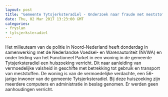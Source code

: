 ```yaml
---
layout: post
title: "Gemeente Tytsjerksteradiel - Onderzoek naar fraude met meststoffen"
date: Thu, 02 Mar 2017 13:23:00 GMT
categories: 
- fryslan 
- tytsjerksteradiel 
---
```


Het milieuteam van de politie in Noord-Nederland heeft donderdag in samenwerking met de Nederlandse Voedsel- en Warenautoriteit (NVWA) en onder leiding van het Functioneel Parket in een woning in de gemeente Tytsjerksteradiel een huiszoeking verricht. Dit naar aanleiding van vermoedelijke valsheid in geschifte met betrekking tot gebruik en transport van meststoffen. De woning is van de vermoedelijke verdachte, een 56-jarige inwoner van de gemeente Tytsjerksteradiel. Bij deze huiszoeking zijn meerdere computers en administratie in beslag genomen. Er werden geen aanhoudingen verricht.
